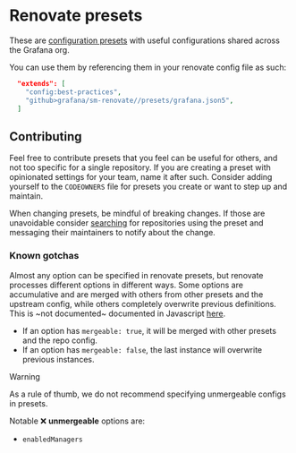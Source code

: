 # Renovate presets

These are [configuration presets](https://docs.renovatebot.com/config-presets/) with useful configurations shared across the Grafana org.

You can use them by referencing them in your renovate config file as such:

```json
  "extends": [
    "config:best-practices",
    "github>grafana/sm-renovate//presets/grafana.json5",
  ]
```

## Contributing

Feel free to contribute presets that you feel can be useful for others, and not too specific for a single repository. If you are creating a preset with opinionated settings for your team, name it after such. Consider adding yourself to the `CODEOWNERS` file for presets you create or want to step up and maintain.

When changing presets, be mindful of breaking changes. If those are unavoidable consider [searching](https://github.com/search?q=org%3Agrafana+%22sm-renovate%2Fpresets%22&type=code) for repositories using the preset and messaging their maintainers to notify about the change.

### Known gotchas

Almost any option can be specified in renovate presets, but renovate processes different options in different ways. Some options are accumulative and are merged with others from other presets and the upstream config, while others completely overwrite previous definitions. This is ~not documented~ documented in Javascript [here](https://github.com/renovatebot/renovate/blob/main/lib/config/options/index.ts).
- If an option has `mergeable: true`, it will be merged with other presets and the repo config.
- If an option has `mergeable: false`, the last instance will overwrite previous instances.

> [!WARNING]
> As a rule of thumb, we do not recommend specifying unmergeable configs in presets.

Notable ❌ **unmergeable** options are:
- `enabledManagers`

